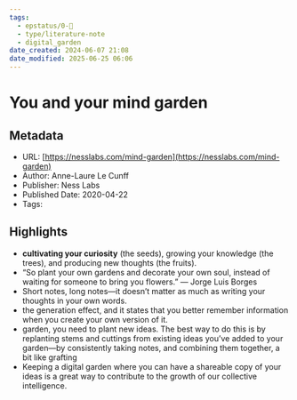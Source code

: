 ```yaml
---
tags:
  - epstatus/0-🌰
  - type/literature-note
  - digital_garden
date_created: 2024-06-07 21:08
date_modified: 2025-06-25 06:06
---
```

# You and your mind garden

## Metadata

* URL: [https://nesslabs.com/mind-garden](https://nesslabs.com/mind-garden)
* Author: Anne-Laure Le Cunff
* Publisher: Ness Labs
* Published Date: 2020-04-22
* Tags: 

## Highlights

* **cultivating your curiosity** (the seeds), growing your knowledge (the trees), and producing new thoughts (the fruits).
* “So plant your own gardens and decorate your own soul, instead of waiting for someone to bring you flowers.” — Jorge Luis Borges
* Short notes, long notes—it doesn’t matter as much as writing your thoughts in your own words.
* the generation effect, and it states that you better remember information when you create your own version of it.
* garden, you need to plant new ideas. The best way to do this is by replanting stems and cuttings from existing ideas you’ve added to your garden—by consistently taking notes, and combining them together, a bit like grafting
* Keeping a digital garden where you can have a shareable copy of your ideas is a great way to contribute to the growth of our collective intelligence.
